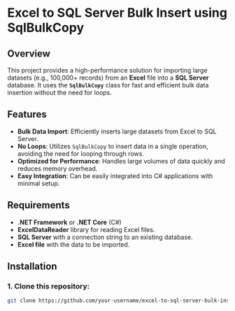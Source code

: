# Excel to SQL Server Bulk Insert using SqlBulkCopy

## Overview

This project provides a high-performance solution for importing large datasets (e.g., 100,000+ records) from an **Excel** file into a **SQL Server** database. It uses the **`SqlBulkCopy`** class for fast and efficient bulk data insertion without the need for loops.

## Features

- **Bulk Data Import**: Efficiently inserts large datasets from Excel to SQL Server.
- **No Loops**: Utilizes `SqlBulkCopy` to insert data in a single operation, avoiding the need for looping through rows.
- **Optimized for Performance**: Handles large volumes of data quickly and reduces memory overhead.
- **Easy Integration**: Can be easily integrated into C# applications with minimal setup.

## Requirements

- **.NET Framework** or **.NET Core** (C#)
- **ExcelDataReader** library for reading Excel files.
- **SQL Server** with a connection string to an existing database.
- **Excel file** with the data to be imported.

## Installation

### 1. Clone this repository:

```bash
git clone https://github.com/your-username/excel-to-sql-server-bulk-insert.git
